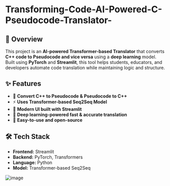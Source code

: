 # Transforming-Code-AI-Powered-C-Pseudocode-Translator-


## 📌 Overview  
This project is an **AI-powered Transformer-based Translator** that converts **C++ code to Pseudocode and vice versa** using a **deep learning** model. Built using **PyTorch** and **Streamlit**, this tool helps students, educators, and developers automate code translation while maintaining logic and structure.  

## ✨ Features  
- 🔄 **Convert C++ to Pseudocode & Pseudocode to C++**  
- ⚡ **Uses Transformer-based Seq2Seq Model**  
- 🎨 **Modern UI built with Streamlit**  
- 🧠 **Deep learning-powered fast & accurate translation**  
- 🚀 **Easy-to-use and open-source**  

## 🛠️ Tech Stack  
- **Frontend:** Streamlit  
- **Backend:** PyTorch, Transformers  
- **Language:** Python  
- **Model:** Transformer-based Seq2Seq  



![image](https://github.com/user-attachments/assets/493ffc78-26a4-49dd-aad7-e004ae63ef22)
